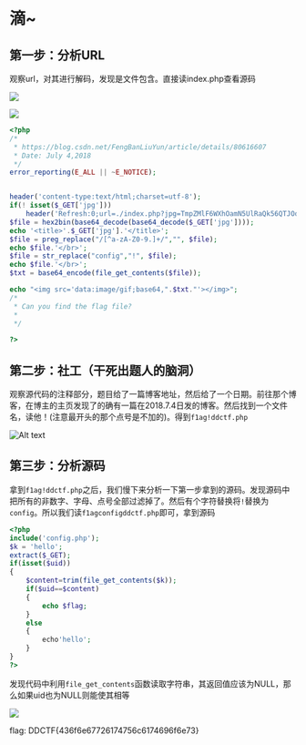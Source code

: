 # 滴~

## 第一步：分析URL
观察url，对其进行解码，发现是文件包含。直接读index.php查看源码

![](https://github.com/LambGod/2019-DDCTF/blob/master/%E6%BB%B4~/image/index.png)

![](https://github.com/LambGod/2019-DDCTF/blob/master/%E6%BB%B4~/image/decode.png)

```php
<?php
/*
 * https://blog.csdn.net/FengBanLiuYun/article/details/80616607
 * Date: July 4,2018
 */
error_reporting(E_ALL || ~E_NOTICE);


header('content-type:text/html;charset=utf-8');
if(! isset($_GET['jpg']))
    header('Refresh:0;url=./index.php?jpg=TmpZMlF6WXhOamN5UlRaQk56QTJOdz09');
$file = hex2bin(base64_decode(base64_decode($_GET['jpg'])));
echo '<title>'.$_GET['jpg'].'</title>';
$file = preg_replace("/[^a-zA-Z0-9.]+/","", $file);
echo $file.'</br>';
$file = str_replace("config","!", $file);
echo $file.'</br>';
$txt = base64_encode(file_get_contents($file));

echo "<img src='data:image/gif;base64,".$txt."'></img>";
/*
 * Can you find the flag file?
 *
 */

?>
```

## 第二步：社工（干死出题人的脑洞）
观察源代码的注释部分，题目给了一篇博客地址，然后给了一个日期。前往那个博客，在博主的主页发现了的确有一篇在2018.7.4日发的博客。然后找到一个文件名，读他！(注意最开头的那个点号是不加的)。得到`f1ag!ddctf.php`

![Alt text](https://github.com/LambGod/2019-DDCTF/blob/master/%E6%BB%B4~/image/social.png)

## 第三步：分析源码
拿到`f1ag!ddctf.php`之后，我们慢下来分析一下第一步拿到的源码。发现源码中把所有的非数字、字母、点号全部过滤掉了。然后有个字符替换将`!`替换为`config`。所以我们读`f1agconfigddctf.php`即可，拿到源码

```php
<?php
include('config.php');
$k = 'hello';
extract($_GET);
if(isset($uid))
{
    $content=trim(file_get_contents($k));
    if($uid==$content)
	{
		echo $flag;
	}
	else
	{
		echo'hello';
	}
}
?>
```

发现代码中利用`file_get_contents`函数读取字符串，其返回值应该为NULL，那么如果uid也为NULL则能使其相等

![](https://github.com/LambGod/2019-DDCTF/blob/master/%E6%BB%B4~/image/payload.png)

flag: DDCTF{436f6e67726174756c6174696f6e73}
